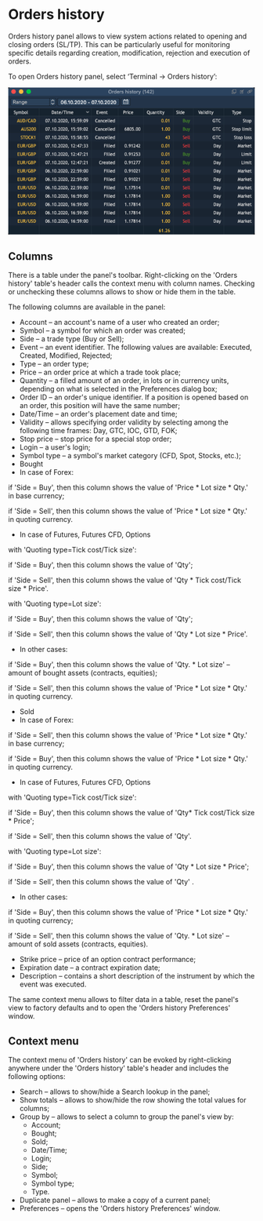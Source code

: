 # Orders history

Orders history panel allows to view system actions related to opening and closing orders \(SL/TP\). This can be particularly useful for monitoring specific details regarding creation, modification, rejection and execution of orders.

To open Orders history panel, select ‘Terminal -&gt; Orders history’:

![](../../../.gitbook/assets/history%20%281%29.png)

## Columns

There is a table under the panel's toolbar. Right-clicking on the 'Orders history' table's header calls the context menu with column names. Checking or unchecking these columns allows to show or hide them in the table.

The following columns are available in the panel:

* Account – an account's name of a user who created an order;
* Symbol – a symbol for which an order was created;
* Side – a trade type \(Buy or Sell\);
* Event – an event identifier. The following values are available: Executed, Created, Modified, Rejected;
* Type – an order type;
* Price – an order price at which a trade took place;
* Quantity – a filled amount of an order, in lots or in currency units, depending on what is selected in the Preferences dialog box;
* Order ID – an order's unique identifier. If a position is opened based on an order, this position will have the same number;
* Date/Time – an order's placement date and time;
* Validity – allows specifying order validity by selecting among the following time frames: Day, GTC, IOC, GTD, FOK;
* Stop price – stop price for a special stop order;
* Login – a user's login;
* Symbol type – a symbol's market category \(CFD, Spot, Stocks, etc.\);
* Bought
* In case of Forex:

if 'Side = Buy', then this column shows the value of 'Price \* Lot size \* Qty.' in base currency;

if 'Side = Sell', then this column shows the value of 'Price \* Lot size \* Qty.' in quoting currency.

* In case of Futures, Futures CFD, Options

with 'Quoting type=Tick cost/Tick size':

if 'Side = Buy', then this column shows the value of 'Qty';

if 'Side = Sell', then this column shows the value of 'Qty \* Tick cost/Tick size \* Price'.

with 'Quoting type=Lot size':

if 'Side = Buy', then this column shows the value of 'Qty';

if 'Side = Sell', then this column shows the value of 'Qty \* Lot size \* Price'.

* In other cases:

if 'Side = Buy', then this column shows the value of 'Qty. \* Lot size' – amount of bought assets \(contracts, equities\);

if 'Side = Sell', then this column shows the value of 'Price \* Lot size \* Qty.' in quoting currency.

* Sold
* In case of Forex:

if 'Side = Sell', then this column shows the value of 'Price \* Lot size \* Qty.' in base currency;

if 'Side = Buy', then this column shows the value of 'Price \* Lot size \* Qty.' in quoting currency.

* In case of Futures, Futures CFD, Options

with 'Quoting type=Tick cost/Tick size':

if 'Side = Buy', then this column shows the value of 'Qty\* Tick cost/Tick size \* Price';

if 'Side = Sell', then this column shows the value of 'Qty'.

with 'Quoting type=Lot size':

if 'Side = Buy', then this column shows the value of 'Qty \* Lot size \* Price';

if 'Side = Sell', then this column shows the value of 'Qty' .

* In other cases:

if 'Side = Buy', then this column shows the value of 'Price \* Lot size \* Qty.' in quoting currency;

if 'Side = Sell', then this column shows the value of 'Qty. \* Lot size' – amount of sold assets \(contracts, equities\).

* Strike price – price of an option contract performance;
* Expiration date – a contract expiration date;
* Description – contains a short description of the instrument by which the event was executed.

The same context menu allows to filter data in a table, reset the panel's view to factory defaults and to open the 'Orders history Preferences' window.

## **Context menu**

The context menu of 'Orders history' can be evoked by right-clicking anywhere under the 'Orders history' table's header and includes the following options:

* Search – allows to show/hide a Search lookup in the panel;
* Show totals – allows to show/hide the row showing the total values for columns;
* Group by – allows to select a column to group the panel's view by:
  * Account;
  * Bought;
  * Sold;
  * Date/Time;
  * Login;
  * Side;
  * Symbol;
  * Symbol type;
  * Type.
* Duplicate panel – allows to make a copy of a current panel;
* Preferences – opens the 'Orders history Preferences' window.

